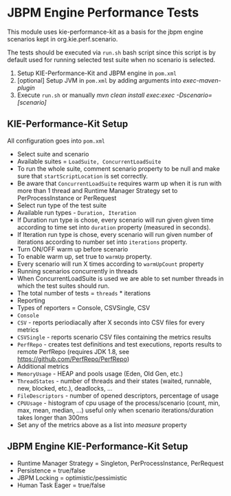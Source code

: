 # JBPM Engine Performance Tests

This module uses kie-performance-kit as a basis for the jbpm engine scenarios kept in org.kie.perf.scenario.

The tests should be executed via `run.sh` bash script since this script is by default used for running selected test suite when no scenario is selected.

1. Setup KIE-Performance-Kit and JBPM engine in `pom.xml`
2. [optional] Setup JVM in `pom.xml` by adding arguments into *exec-maven-plugin*
3. Execute `run.sh` or manually *mvn clean install exec:exec -Dscenario=[scenario]*

## KIE-Performance-Kit Setup

All configuration goes into `pom.xml`

* Select suite and scenario
 * Available suites = `LoadSuite, ConcurrentLoadSuite`
 * To run the whole suite, comment scenario property to be null and make sure that `startScriptLocation` is set correctly.
 * Be aware that `ConcurrentLoadSuite` requires warm up when it is run with more than 1 thread and Runtime Manager Strategy set to PerProcessInstance or PerRequest
* Select run type of the test suite
 * Available run types - `Duration, Iteration`
 * If Duration run type is chose, every scenario will run given given time according to time set into `duration` property (measured in seconds).
 * If Iteration run type is chose, every scenario will run given number of iterations according to number set into `iterations` property.
* Turn ON/OFF warm up before scenario
 * To enable warm up, set true to `warmUp` property.
 * Every scenario will run X times according to `warmUpCount` property
* Running scenarios concurrently in threads
 * When ConcurrentLoadSuite is used we are able to set number threads in which the test suites should run.
 * The total number of tests = `threads` * iterations
* Reporting
 * Types of reporters = Console, CSVSingle, CSV
 * `Console`
 * `CSV` - reports periodiacally after X seconds into CSV files for every metrics
 * `CSVSingle` - reports scenario CSV files containing the metrics results
 * `PerfRepo` - creates test definitions and test executions, reports results to remote PerfRepo (requires JDK 1.8, see https://github.com/PerfRepo/PerfRepo)
* Additional metrics
 * `MemoryUsage` - HEAP and pools usage (Eden, Old Gen, etc.)
 * `ThreadStates` - number of threads and their states (waited, runnable, new, blocked, etc.), deadlocks, ...
 * `FileDescriptors` - number of opened descriptors, percentage of usage
 * `CPUUsage` - histogram of cpu usage of the process/scenario (count, min, max, mean, median, ...) useful only when scenario iterations/duration takes longer than 300ms
 * Set any of the metrics above as a list into *measure* property

## JBPM Engine KIE-Performance-Kit Setup

* Runtime Manager Strategy = Singleton, PerProcessInstance, PerRequest
* Persistence = true/false
* JBPM Locking = optimistic/pessimistic
* Human Task Eager = true/false

